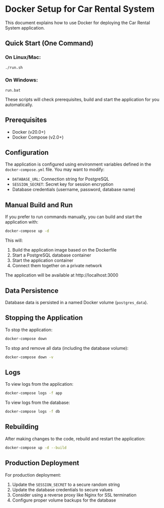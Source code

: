 # Docker Setup for Car Rental System

This document explains how to use Docker for deploying the Car Rental System application.

## Quick Start (One Command)

### On Linux/Mac:
```bash
./run.sh
```

### On Windows:
```
run.bat
```

These scripts will check prerequisites, build and start the application for you automatically.

## Prerequisites

- Docker (v20.0+)
- Docker Compose (v2.0+)

## Configuration

The application is configured using environment variables defined in the `docker-compose.yml` file. You may want to modify:

- `DATABASE_URL`: Connection string for PostgreSQL
- `SESSION_SECRET`: Secret key for session encryption
- Database credentials (username, password, database name)

## Manual Build and Run

If you prefer to run commands manually, you can build and start the application with:

```bash
docker-compose up -d
```

This will:
1. Build the application image based on the Dockerfile
2. Start a PostgreSQL database container
3. Start the application container
4. Connect them together on a private network

The application will be available at http://localhost:3000

## Data Persistence

Database data is persisted in a named Docker volume (`postgres_data`).

## Stopping the Application

To stop the application:

```bash
docker-compose down
```

To stop and remove all data (including the database volume):

```bash
docker-compose down -v
```

## Logs

To view logs from the application:

```bash
docker-compose logs -f app
```

To view logs from the database:

```bash
docker-compose logs -f db
```

## Rebuilding

After making changes to the code, rebuild and restart the application:

```bash
docker-compose up -d --build
```

## Production Deployment

For production deployment:

1. Update the `SESSION_SECRET` to a secure random string
2. Update the database credentials to secure values
3. Consider using a reverse proxy like Nginx for SSL termination
4. Configure proper volume backups for the database